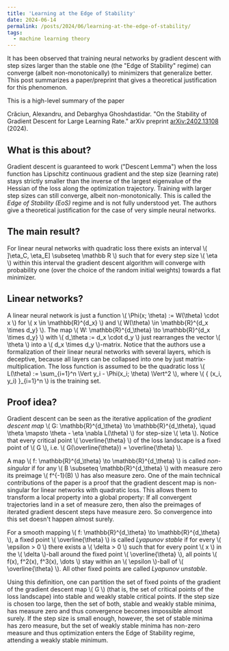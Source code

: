 ```yaml
---
title: 'Learning at the Edge of Stability'
date: 2024-06-14
permalink: /posts/2024/06/learning-at-the-edge-of-stability/
tags:
  - machine learning theory
---
```


It has been observed that training neural networks by gradient descent with step sizes larger than the stable one (the "Edge of Stability" regime) can converge (albeit non-monotonically) to minimizers that generalize better. This post summarizes a paper/preprint that gives a theoretical justification for this phenomenon.

This is a high-level summary of the paper

Crăciun, Alexandru, and Debarghya Ghoshdastidar. "On the Stability of Gradient Descent for Large Learning Rate." arXiv preprint [arXiv:2402.13108](https://arxiv.org/abs/2402.13108) (2024).

## What is this about?
Gradient descent is guaranteed to work ("Descent Lemma") when the loss function has Lipschitz continuous gradient and the step size (learning rate) stays strictly smaller than the inverse of the largest eigenvalue of the Hessian of the loss along the optimization trajectory. Training with larger step sizes can still converge, albeit non-monotonically. This is called the _Edge of Stability (EoS)_ regime and is not fully understood yet. The authors give a theoretical justification for the case of very simple neural networks.

## The main result?
For linear neural networks with quadratic loss there exists an interval \\( ]\eta_C, \eta_E] \subseteq \mathbb R \\) such that for every step size \\( \eta \\) within this interval the gradient descent algorithm will converge with probability one (over the choice of the random initial weights) towards a flat minimizer.

## Linear networks?
A linear neural network is just a function \\( \Phi(x; \theta) := W(\theta) \cdot x \\) for \\( x \in \mathbb{R}^{d_x} \\) and \\( W(\theta) \in \mathbb{R}^{d_x \times d_y} \\). The map \\( W: \mathbb{R}^{d_\theta} \to \mathbb{R}^{d_x \times d_y} \\) with \\( d_\theta := d_x \cdot d_y \\) just rearranges the vector \\( \theta \\) into a \\( d_x \times d_y \\)-matrix. Notice that the authors use a formalization of their linear neural networks with several layers, which is deceptive, because all layers can be collapsed into one by just matrix-multiplication. The loss function is assumed to be the quadratic loss \\( L(\theta) := \sum_{i=1}^n \Vert y_i - \Phi(x_i; \theta) \Vert^2 \\), where \\( \{ (x_i, y_i) \}_{i=1}^n \\) is the training set.

## Proof idea?
Gradient descent can be seen as the iterative application of the _gradient descent map_ \\( G: \mathbb{R}^{d_\theta} \to \mathbb{R}^{d_\theta}, \quad \theta \mapsto \theta - \eta \nabla L(\theta) \\) for step-size \\( \eta \\). Notice that every critical point \\( \overline{\theta} \\) of the loss landscape is a fixed point of \\( G \\), i.e. \\( G(\overline{\theta}) = \overline{\theta} \\).

A map \\( f: \mathbb{R}^{d_\theta} \to \mathbb{R}^{d_\theta} \\) is called _non-singular_ if for any \\( B \subseteq \mathbb{R}^{d_\theta} \\) with measure zero its preimage \\( f^{-1}(B) \\) has also measure zero. One of the main technical contributions of the paper is a proof that the gradient descent map is non-singular for linear networks with quadratic loss. This allows them to transform a local property into a global property: If all convergent trajectories land in a set of measure zero, then also the preimages of iterated gradient descent steps have measure zero. So convergence into this set doesn't happen almost surely.

For a smooth mapping \\( f: \mathbb{R}^{d_\theta} \to \mathbb{R}^{d_\theta} \\), a fixed point \\( \overline{\theta} \\) is called _Lyapunov stable_ if for every \\( \epsilon > 0 \\) there exists a \\( \delta > 0 \\) such that for every point \\( x \\) in the \\( \delta \\)-ball around the fixed point \\( \overline{\theta} \\), all points \\( f(x), f^2(x), f^3(x), \dots \\) stay within an \\( \epsilon \\)-ball of \\( \overline{\theta} \\). All other fixed points are called _Lyapunov unstable_.

Using this definition, one can partition the set of fixed points of the gradient of the gradient descent map \\( G \\) (that is, the set of critical points of the loss landscape) into stable and weakly stable critical points. If the step size is chosen too large, then the set of both, stable and weakly stable minima, has measure zero and thus convergence becomes impossible almost surely. If the step size is small enough, however, the set of stable minima has zero measure, but the set of weakly stable minima has non-zero measure and thus optimization enters the Edge of Stability regime, attending a weakly stable minimum.
